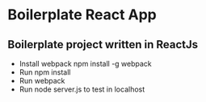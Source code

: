 # Boilerplate React App
## Boilerplate project written in ReactJs
* Install webpack npm install -g webpack
* Run npm install 
* Run webpack
* Run node server.js to test in localhost



